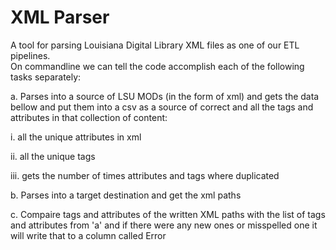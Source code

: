 # XML Parser
A tool for parsing Louisiana Digital Library XML files as one of our ETL pipelines.
</br>
On commandline we can tell the code accomplish each of the following tasks separately:</br>

a. Parses into a source of LSU MODs (in the form of xml) and gets the data bellow and put them into a csv as a source of correct and all the tags and attributes in that collection of content:</br>

  i. all the unique attributes in xml</br>

  ii. all the unique tags</br>

  iii. gets the number of times attributes and tags where duplicated</br>

b. Parses into a target destination and get the xml paths</br>

c. Compaire tags and attributes of the written XML paths with the list of tags and attributes from 'a' and if there were any new ones or misspelled one it will write that to a column called Error</br>

